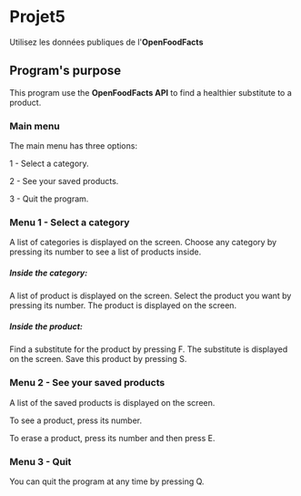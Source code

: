 # Projet5
Utilisez les données publiques de l'**OpenFoodFacts**

## Program's purpose
This program use the **OpenFoodFacts API** to find a healthier substitute to a product.

### Main menu
The main menu has three options:

1 - Select a category.

2 - See your saved products.

3 - Quit the program.

### Menu 1 - Select a category
A list of categories is displayed on the screen.
Choose any category by pressing its number to see a list of products inside.

##### Inside the category:
A list of product is displayed on the screen.
Select the product you want by pressing its number.
The product is displayed on the screen.

##### Inside the product:
Find a substitute for the product by pressing F.
The substitute is displayed on the screen.
Save this product by pressing S.

### Menu 2 - See your saved products
A list of the saved products is displayed on the screen.

To see a product, press its number.

To erase a product, press its number and then press E.

### Menu 3 - Quit
You can quit the program at any time by pressing Q.


